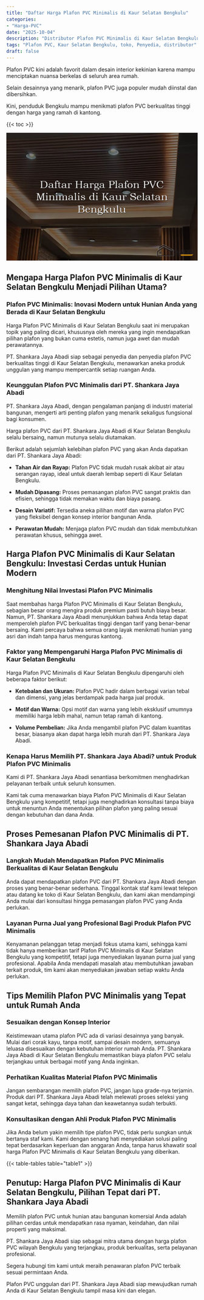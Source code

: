 ```yaml
---
title: "Daftar Harga Plafon PVC Minimalis di Kaur Selatan Bengkulu"
categories: 
- "Harga-PVC"
date: "2025-10-04"
description: "Distributor Plafon PVC Minimalis di Kaur Selatan Bengkulu untuk rumah, kantor, serta ritel. Material unggulan, variasi motif, warna modern, dengan servis pemasangan oleh teknisi ahli dan kepastian resmi!|Servis distribusi Plafon PVC Minimalis di Kaur Selatan Bengkulu untuk kebutuhan tempat tinggal, perkantoran, maupun ritel, beserta produk unggulan dan instalasi oleh teknisi ahli serta jaminan resmi.|Pilihan Plafon PVC Minimalis di Kaur Selatan Bengkulu yang terbukti bagi hunian, office, serta toko, bersama material berkualitas dan pemasangan dikerjakan oleh tenaga ahli ahli dan jaminan resmi.|Penjualan Plafon PVC Minimalis di Kaur Selatan Bengkulu untuk rumah, office, serta toko, dengan panel terbaik dan instalasi ditangani oleh tim berpengalaman, disertai dengan jaminan resmi.}"
tags: "Plafon PVC, Kaur Selatan Bengkulu, toko, Penyedia, distributor"
draft: false
---
```


Plafon PVC kini adalah favorit dalam desain interior kekinian karena mampu menciptakan nuansa berkelas di seluruh area rumah.

Selain desainnya yang menarik, plafon PVC juga populer mudah diinstal dan dibersihkan.

Kini, penduduk Bengkulu mampu menikmati plafon PVC berkualitas tinggi dengan harga yang ramah di kantong.

{{< toc >}}

![Daftar Harga Plafon PVC Minimalis di Kaur Selatan Bengkulu](/images/Harga-PVC/Daftar-Harga-Plafon-PVC-Minimalis-di-Kaur-Selatan-Bengkulu.png)


## Mengapa Harga Plafon PVC Minimalis di Kaur Selatan Bengkulu Menjadi Pilihan Utama?

### Plafon PVC Minimalis: Inovasi Modern untuk Hunian Anda yang Berada di Kaur Selatan Bengkulu

Harga Plafon PVC Minimalis di Kaur Selatan Bengkulu saat ini merupakan topik yang paling dicari, khususnya oleh mereka yang ingin mendapatkan pilihan plafon yang bukan cuma estetis, namun juga awet dan mudah perawatannya.

PT. Shankara Jaya Abadi siap sebagai penyedia dan penyedia plafon PVC berkualitas tinggi di Kaur Selatan Bengkulu, menawarkan aneka produk unggulan yang mampu mempercantik setiap ruangan Anda.

### Keunggulan Plafon PVC Minimalis dari PT. Shankara Jaya Abadi

PT. Shankara Jaya Abadi, dengan pengalaman panjang di industri material bangunan, mengerti arti penting plafon yang menarik sekaligus fungsional bagi konsumen.

Harga plafon PVC dari PT. Shankara Jaya Abadi di Kaur Selatan Bengkulu selalu bersaing, namun mutunya selalu diutamakan.

Berikut adalah sejumlah kelebihan plafon PVC yang akan Anda dapatkan dari PT. Shankara Jaya Abadi:

- **Tahan Air dan Rayap:** Plafon PVC tidak mudah rusak akibat air atau serangan rayap, ideal untuk daerah lembap seperti di Kaur Selatan Bengkulu.

- **Mudah Dipasang:** Proses pemasangan plafon PVC sangat praktis dan efisien, sehingga tidak memakan waktu dan biaya pasang.

- **Desain Variatif:** Tersedia aneka pilihan motif dan warna plafon PVC yang fleksibel dengan konsep interior bangunan Anda.

- **Perawatan Mudah:** Menjaga plafon PVC mudah dan tidak membutuhkan perawatan khusus, sehingga awet.

## Harga Plafon PVC Minimalis di Kaur Selatan Bengkulu: Investasi Cerdas untuk Hunian Modern

### Menghitung Nilai Investasi Plafon PVC Minimalis

Saat membahas harga Plafon PVC Minimalis di Kaur Selatan Bengkulu, sebagian besar orang mengira produk premium pasti butuh biaya besar. Namun, PT. Shankara Jaya Abadi menunjukkan bahwa Anda tetap dapat memperoleh plafon PVC berkualitas tinggi dengan tarif yang benar-benar bersaing. Kami percaya bahwa semua orang layak menikmati hunian yang asri dan indah tanpa harus menguras kantong.

### Faktor yang Mempengaruhi Harga Plafon PVC Minimalis di Kaur Selatan Bengkulu

Harga Plafon PVC Minimalis di Kaur Selatan Bengkulu dipengaruhi oleh beberapa faktor berikut:

- **Ketebalan dan Ukuran:** Plafon PVC hadir dalam berbagai varian tebal dan dimensi, yang jelas berdampak pada harga jual produk.

- **Motif dan Warna:** Opsi motif dan warna yang lebih eksklusif umumnya memiliki harga lebih mahal, namun tetap ramah di kantong.

- **Volume Pembelian:** Jika Anda mengambil plafon PVC dalam kuantitas besar, biasanya akan dapat harga lebih murah dari PT. Shankara Jaya Abadi.

### Kenapa Harus Memilih PT. Shankara Jaya Abadi? untuk Produk Plafon PVC Minimalis

Kami di PT. Shankara Jaya Abadi senantiasa berkomitmen menghadirkan pelayanan terbaik untuk seluruh konsumen.

Kami tak cuma menawarkan biaya Plafon PVC Minimalis di Kaur Selatan Bengkulu yang kompetitif, tetapi juga menghadirkan konsultasi tanpa biaya untuk menuntun Anda menentukan pilihan plafon yang paling sesuai dengan kebutuhan dan dana Anda.

## Proses Pemesanan Plafon PVC Minimalis di PT. Shankara Jaya Abadi

### Langkah Mudah Mendapatkan Plafon PVC Minimalis Berkualitas di Kaur Selatan Bengkulu

Anda dapat mendapatkan plafon PVC dari PT. Shankara Jaya Abadi dengan proses yang benar-benar sederhana. Tinggal kontak staf kami lewat telepon atau datang ke toko di Kaur Selatan Bengkulu, dan kami akan mendampingi Anda mulai dari konsultasi hingga pemasangan plafon PVC yang Anda perlukan.

### Layanan Purna Jual yang Profesional Bagi Produk Plafon PVC Minimalis

Kenyamanan pelanggan tetap menjadi fokus utama kami, sehingga kami tidak hanya memberikan tarif Plafon PVC Minimalis di Kaur Selatan Bengkulu yang kompetitif, tetapi juga menyediakan layanan purna jual yang profesional. Apabila Anda mendapati masalah atau membutuhkan jawaban terkait produk, tim kami akan menyediakan jawaban setiap waktu Anda perlukan.

## Tips Memilih Plafon PVC Minimalis yang Tepat untuk Rumah Anda

### Sesuaikan dengan Konsep Interior

Keistimewaan utama plafon PVC ada di variasi desainnya yang banyak. Mulai dari corak kayu, tanpa motif, sampai desain modern, semuanya leluasa disesuaikan dengan kebutuhan interior rumah Anda. PT. Shankara Jaya Abadi di Kaur Selatan Bengkulu memastikan biaya plafon PVC selalu terjangkau untuk berbagai motif yang Anda inginkan.

### Perhatikan Kualitas Material Plafon PVC Minimalis

Jangan sembarangan memilih plafon PVC, jangan lupa grade-nya terjamin. Produk dari PT. Shankara Jaya Abadi telah melewati proses seleksi yang sangat ketat, sehingga daya tahan dan keawetannya sudah terbukti.

### Konsultasikan dengan Ahli Produk Plafon PVC Minimalis

Jika Anda belum yakin memilih tipe plafon PVC, tidak perlu sungkan untuk bertanya staf kami. Kami dengan senang hati menyediakan solusi paling tepat berdasarkan keperluan dan anggaran Anda, tanpa harus khawatir soal harga Plafon PVC Minimalis di Kaur Selatan Bengkulu yang diberikan.

{{< table-tables table="table1" >}}

## Penutup: Harga Plafon PVC Minimalis di Kaur Selatan Bengkulu, Pilihan Tepat dari PT. Shankara Jaya Abadi

Memilih plafon PVC untuk hunian atau bangunan komersial Anda adalah pilihan cerdas untuk mendapatkan rasa nyaman, keindahan, dan nilai properti yang maksimal.

PT. Shankara Jaya Abadi siap sebagai mitra utama dengan harga plafon PVC wilayah Bengkulu yang terjangkau, produk berkualitas, serta pelayanan profesional.

Segera hubungi tim kami untuk meraih penawaran plafon PVC terbaik sesuai permintaan Anda.

Plafon PVC unggulan dari PT. Shankara Jaya Abadi siap mewujudkan rumah Anda di Kaur Selatan Bengkulu tampil masa kini dan elegan.